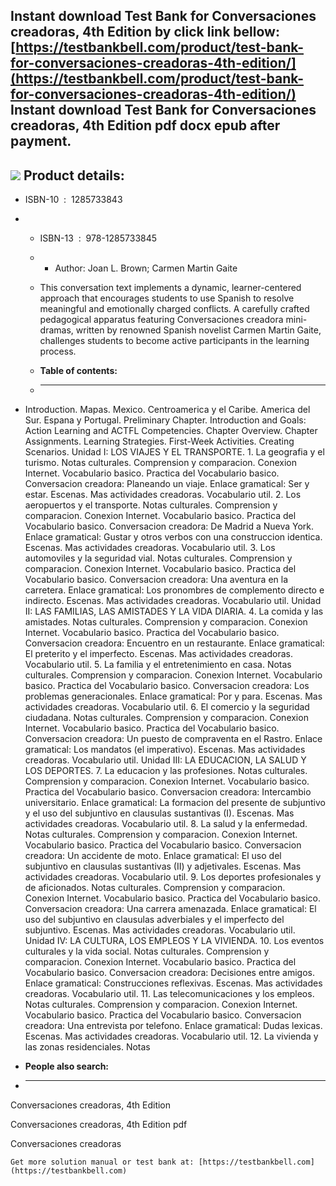 Instant download **Test Bank for Conversaciones creadoras, 4th Edition** by click link bellow:  
[https://testbankbell.com/product/test-bank-for-conversaciones-creadoras-4th-edition/](https://testbankbell.com/product/test-bank-for-conversaciones-creadoras-4th-edition/)  
**Instant download Test Bank for Conversaciones creadoras, 4th Edition pdf docx epub after payment.**
-----------------------------------------------------------------------------------------------------


![](https://testbankbell.com/wp-content/uploads/2023/05/Test-Bank-for-Conversaciones-creadoras-4th-Edition-228x228-1.jpg)
**Product details:**
--------------------


* ISBN-10 ‏ : ‎ 1285733843
* * ISBN-13 ‏ : ‎ 978-1285733845
  * * Author: Joan L. Brown; Carmen Martin Gaite
   
  * This conversation text implements a dynamic, learner-centered approach that encourages students to use Spanish to resolve meaningful and emotionally charged conflicts. A carefully crafted pedagogical apparatus featuring Conversaciones creadora mini-dramas, written by renowned Spanish novelist Carmen Martin Gaite, challenges students to become active participants in the learning process.
  * **Table of contents:**
  * ----------------------
 
* Introduction. Mapas. Mexico. Centroamerica y el Caribe. America del Sur. Espana y Portugal. Preliminary Chapter. Introduction and Goals: Action Learning and ACTFL Competencies. Chapter Overview. Chapter Assignments. Learning Strategies. First-Week Activities. Creating Scenarios. Unidad I: LOS VIAJES Y EL TRANSPORTE. 1. La geografia y el turismo. Notas culturales. Comprension y comparacion. Conexion Internet. Vocabulario basico. Practica del Vocabulario basico. Conversacion creadora: Planeando un viaje. Enlace gramatical: Ser y estar. Escenas. Mas actividades creadoras. Vocabulario util. 2. Los aeropuertos y el transporte. Notas culturales. Comprension y comparacion. Conexion Internet. Vocabulario basico. Practica del Vocabulario basico. Conversacion creadora: De Madrid a Nueva York. Enlace gramatical: Gustar y otros verbos con una construccion identica. Escenas. Mas actividades creadoras. Vocabulario util. 3. Los automoviles y la seguridad vial. Notas culturales. Comprension y comparacion. Conexion Internet. Vocabulario basico. Practica del Vocabulario basico. Conversacion creadora: Una aventura en la carretera. Enlace gramatical: Los pronombres de complemento directo e indirecto. Escenas. Mas actividades creadoras. Vocabulario util. Unidad II: LAS FAMILIAS, LAS AMISTADES Y LA VIDA DIARIA. 4. La comida y las amistades. Notas culturales. Comprension y comparacion. Conexion Internet. Vocabulario basico. Practica del Vocabulario basico. Conversacion creadora: Encuentro en un restaurante. Enlace gramatical: El preterito y el imperfecto. Escenas. Mas actividades creadoras. Vocabulario util. 5. La familia y el entretenimiento en casa. Notas culturales. Comprension y comparacion. Conexion Internet. Vocabulario basico. Practica del Vocabulario basico. Conversacion creadora: Los problemas generacionales. Enlace gramatical: Por y para. Escenas. Mas actividades creadoras. Vocabulario util. 6. El comercio y la seguridad ciudadana. Notas culturales. Comprension y comparacion. Conexion Internet. Vocabulario basico. Practica del Vocabulario basico. Conversacion creadora: Un puesto de compraventa en el Rastro. Enlace gramatical: Los mandatos (el imperativo). Escenas. Mas actividades creadoras. Vocabulario util. Unidad III: LA EDUCACION, LA SALUD Y LOS DEPORTES. 7. La educacion y las profesiones. Notas culturales. Comprension y comparacion. Conexion Internet. Vocabulario basico. Practica del Vocabulario basico. Conversacion creadora: Intercambio universitario. Enlace gramatical: La formacion del presente de subjuntivo y el uso del subjuntivo en clausulas sustantivas (I). Escenas. Mas actividades creadoras. Vocabulario util. 8. La salud y la enfermedad. Notas culturales. Comprension y comparacion. Conexion Internet. Vocabulario basico. Practica del Vocabulario basico. Conversacion creadora: Un accidente de moto. Enlace gramatical: El uso del subjuntivo en clausulas sustantivas (II) y adjetivales. Escenas. Mas actividades creadoras. Vocabulario util. 9. Los deportes profesionales y de aficionados. Notas culturales. Comprension y comparacion. Conexion Internet. Vocabulario basico. Practica del Vocabulario basico. Conversacion creadora: Una carrera amenazada. Enlace gramatical: El uso del subjuntivo en clausulas adverbiales y el imperfecto del subjuntivo. Escenas. Mas actividades creadoras. Vocabulario util. Unidad IV: LA CULTURA, LOS EMPLEOS Y LA VIVIENDA. 10. Los eventos culturales y la vida social. Notas culturales. Comprension y comparacion. Conexion Internet. Vocabulario basico. Practica del Vocabulario basico. Conversacion creadora: Decisiones entre amigos. Enlace gramatical: Construcciones reflexivas. Escenas. Mas actividades creadoras. Vocabulario util. 11. Las telecomunicaciones y los empleos. Notas culturales. Comprension y comparacion. Conexion Internet. Vocabulario basico. Practica del Vocabulario basico. Conversacion creadora: Una entrevista por telefono. Enlace gramatical: Dudas lexicas. Escenas. Mas actividades creadoras. Vocabulario util. 12. La vivienda y las zonas residenciales. Notas
* **People also search:**
* -----------------------

Conversaciones creadoras, 4th Edition

Conversaciones creadoras, 4th Edition pdf

Conversaciones creadoras


    Get more solution manual or test bank at: [https://testbankbell.com](https://testbankbell.com)
